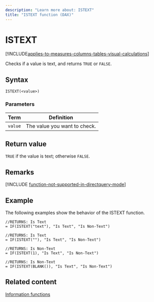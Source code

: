 ```yaml
---
description: "Learn more about: ISTEXT"
title: "ISTEXT function (DAX)"
---
```

# ISTEXT

[!INCLUDE[applies-to-measures-columns-tables-visual-calculations](includes/applies-to-measures-columns-tables-visual-calculations.md)]

Checks if a value is text, and returns `TRUE` or `FALSE`.

## Syntax

```dax
ISTEXT(<value>)
```

### Parameters

|Term|Definition|
|--------|--------------|
|`value`|The value you want to check.|

## Return value

`TRUE` if the value is text; otherwise `FALSE`.

## Remarks

[!INCLUDE [function-not-supported-in-directquery-mode](includes/function-not-supported-in-directquery-mode.md)]

## Example

The following examples show the behavior of the ISTEXT function.

```dax
//RETURNS: Is Text
= IF(ISTEXT("text"), "Is Text", "Is Non-Text")

//RETURNS: Is Text
= IF(ISTEXT(""), "Is Text", "Is Non-Text")

//RETURNS: Is Non-Text
= IF(ISTEXT(1), "Is Text", "Is Non-Text")

//RETURNS: Is Non-Text
= IF(ISTEXT(BLANK()), "Is Text", "Is Non-Text")
```

## Related content

[Information functions](information-functions-dax.md)
